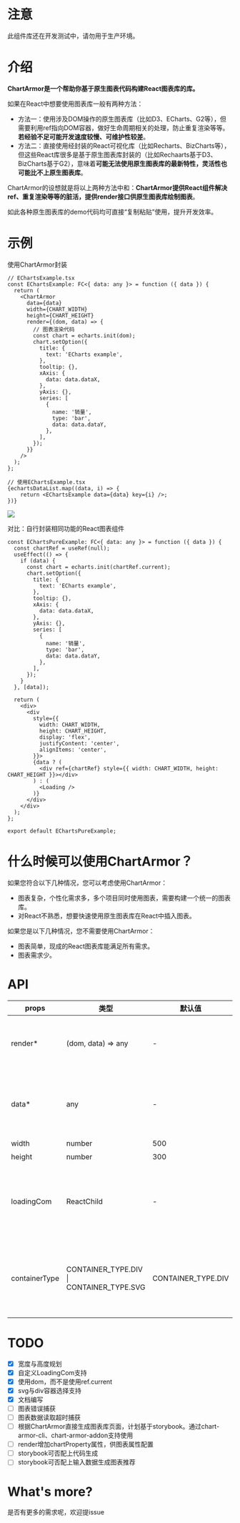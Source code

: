 # 注意
此组件库还在开发测试中，请勿用于生产环境。

# 介绍
**ChartArmor是一个帮助你基于原生图表代码构建React图表库的库。**

如果在React中想要使用图表库一般有两种方法：
* 方法一：使用涉及DOM操作的原生图表库（比如D3、ECharts、G2等），但需要利用ref指向DOM容器，做好生命周期相关的处理，防止重复渲染等等。**若经验不足可能开发速度较慢、可维护性较差**。
* 方法二：直接使用经封装的React可视化库（比如Recharts、BizCharts等），但这些React库很多是基于原生图表库封装的（比如Rechaarts基于D3、BizCharts基于G2），意味着**可能无法使用原生图表库的最新特性，灵活性也可能比不上原生图表库**。

ChartArmor的设想就是将以上两种方法中和：**ChartArmor提供React组件解决ref、重复渲染等等的脏活，提供render接口供原生图表库绘制图表**。

如此各种原生图表库的demo代码均可直接“复制粘贴”使用，提升开发效率。

# 示例
使用ChartArmor封装
```tsx
// EChartsExample.tsx
const EChartsExample: FC<{ data: any }> = function ({ data }) {
  return (
    <ChartArmor
      data={data}
      width={CHART_WIDTH}
      height={CHART_HEIGHT}
      render={(dom, data) => {
        // 图表渲染代码
        const chart = echarts.init(dom);
        chart.setOption({
          title: {
            text: 'ECharts example',
          },
          tooltip: {},
          xAxis: {
            data: data.dataX,
          },
          yAxis: {},
          series: [
            {
              name: '销量',
              type: 'bar',
              data: data.dataY,
            },
          ],
        });
      }}
    />
  );
};

// 使用EChartsExample.tsx
{echartsDataList.map((data, i) => {
    return <EChartsExample data={data} key={i} />;
})}
```
![](https://github.com/Joeoeoe/chart-armor/blob/master/static/image/echarts-example.gif?raw=true)

对比：自行封装相同功能的React图表组件
```tsx
const EChartsPureExample: FC<{ data: any }> = function ({ data }) {
  const chartRef = useRef(null);
  useEffect(() => {
    if (data) {
      const chart = echarts.init(chartRef.current);
      chart.setOption({
        title: {
          text: 'ECharts example',
        },
        tooltip: {},
        xAxis: {
          data: data.dataX,
        },
        yAxis: {},
        series: [
          {
            name: '销量',
            type: 'bar',
            data: data.dataY,
          },
        ],
      });
    }
  }, [data]);

  return (
    <div>
      <div
        style={{
          width: CHART_WIDTH,
          height: CHART_HEIGHT,
          display: 'flex',
          justifyContent: 'center',
          alignItems: 'center',
        }}>
        {data ? (
          <div ref={chartRef} style={{ width: CHART_WIDTH, height: CHART_HEIGHT }}></div>
        ) : (
          <Loading />
        )}
      </div>
    </div>
  );
};

export default EChartsPureExample;
```

# 什么时候可以使用ChartArmor？
如果您符合以下几种情况，您可以考虑使用ChartArmor：
* 图表复杂，个性化需求多，多个项目同时使用图表，需要构建一个统一的图表库。
* 对React不熟悉，想要快速使用原生图表库在React中插入图表。

如果您是以下几种情况，您不需要使用ChartArmor：
* 图表简单，现成的React图表库能满足所有需求。
* 图表需求少。

# API
| props         | 类型                                     | 默认值             | 说明                                                        |
| ------------- | ---------------------------------------- | ------------------ | ----------------------------------------------------------- |
| render*       | (dom, data) => any                       | -                  | 渲染图表代码，dom为图表容器，data为图表所需数据             |
| data*         | any                                      | -                  | 渲染图表时所用数据，data为空值时ChartArmor显示loading       |
| width         | number                                   | 500                | 图表宽度                                                    |
| height        | number                                   | 300                | 图表高度                                                    |
| loadingCom    | ReactChild                               | -                  | 自定义loading组件，无数据时边框大小由loadingCom决定         |
| containerType | CONTAINER_TYPE.DIV \| CONTAINER_TYPE.SVG | CONTAINER_TYPE.DIV | 图表容器是div或svg，某些图表库主要使用svg绘制图表（例如d3） |

# TODO
- [x] 宽度与高度规划
- [x] 自定义LoadingCom支持
- [x] 使用dom，而不是使用ref.current
- [x] svg与div容器选择支持
- [x] 文档编写
- [ ] 图表错误捕获
- [ ] 图表数据读取超时捕获
- [ ] 根据ChartArmor直接生成图表库页面，计划基于storybook。通过chart-armor-cli、chart-armor-addon支持使用
- [ ] render增加chartProperty属性，供图表属性配置
- [ ] storybook可否配上代码生成
- [ ] storybook可否配上输入数据生成图表推荐

# What's more?
是否有更多的需求呢，欢迎提issue
